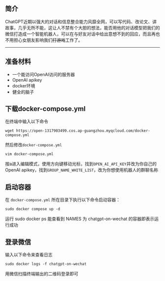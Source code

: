 ## 简介
ChatGPT近期以强大的对话和信息整合能力风靡全网，可以写代码、改论文、讲故事，几乎无所不能，这让人不禁有个大胆的想法，能否用他的对话模型把我们的微信打造成一个智能机器人，可以在与好友对话中给出意想不到的回应，而且再也不用担心女朋友影响我们~~打游戏~~工作了。   
***
## 准备材料  
* 一个能访问OpenAI访问的服务器
* OpenAI apikey  
* docker环境  
* 健全的脑子  

## 下载docker-compose.yml  
在终端中输入以下命令
~~~
wget https://open-1317903499.cos.ap-guangzhou.myqcloud.com/docker-compose.yml
~~~ 
然后修改`docker-compose.yml`  

~~~
vim docker-compose.yml
~~~


按a进入编辑模式，使用方向键移动光标，找到`OPEN_AI_API_KEY`并改为你自己的OpenAI apikey，找到`GROUP_NAME_WHITE_LIST`，改为你想使用机器人的群聊名称  

## 启动容器
在 `docker-compose.yml` 所在目录下执行以下命令启动容器：
~~~
sudo docker compose up -d
~~~
运行 sudo docker ps 能查看到 NAMES 为 chatgpt-on-wechat 的容器即表示运行成功

## 登录微信
输入以下命令来查看日志  
~~~
sudo docker logs -f chatgpt-on-wechat
~~~
用微信扫描终端输出的二维码登录即可